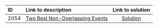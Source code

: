 | ID | Link to description | Link to solution
|:---|:---|:---:|
| 2054 | [Two Best Non-Overlapping Events](https://leetcode.com/problems/two-best-non-overlapping-events/) | [Solution](https://github.com/versenyi98/leetcode-solutions/tree/main/solutions/2054.%20Two%20Best%20Non-Overlapping%20Events)|
